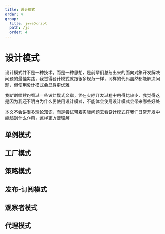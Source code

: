 ```yaml
---
title: 设计模式
order: 4
group:
  title: javaScript
  path: /js
  order: 4
---
```


# 设计模式

设计模式并不是一种技术，而是一种思想，是前辈们总结出来的面向对象开发解决问题的最佳实践，我觉得设计模式就跟很多规范一样，同样的代码虽然都能解决问题，但使用设计模式会显得更优雅

我断断续续的看过一些设计模式文章，但在实际开发过程中用得比较少，我觉得这是因为我还不明白为什么要使用设计模式，不能体会使用设计模式会带来哪些好处

本文不会讲很多理论知识，而是尝试带着实际问题去看设计模式在我们日常开发中能起到什么作用，这样更方便理解

## 单例模式

## 工厂模式

## 策略模式

## 发布-订阅模式

## 观察者模式

## 代理模式
